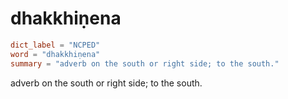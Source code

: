 # dhakkhiṇena

``` toml
dict_label = "NCPED"
word = "dhakkhiṇena"
summary = "adverb on the south or right side; to the south."
```

adverb on the south or right side; to the south.

